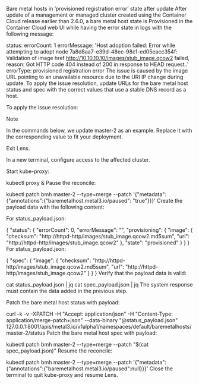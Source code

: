 Bare metal hosts in ‘provisioned registration error’ state after update
After update of a management or managed cluster created using the Container Cloud release earlier than 2.6.0, a bare metal host state is Provisioned in the Container Cloud web UI while having the error state in logs with the following message:

status:
  errorCount: 1
  errorMessage: 'Host adoption failed: Error while attempting to adopt node  7a8d8aa7-e39d-48ec-98c1-ed05eacc354f:
    Validation of image href http://10.10.10.10/images/stub_image.qcow2 failed,
    reason: Got HTTP code 404 instead of 200 in response to HEAD request..'
  errorType: provisioned registration error
The issue is caused by the image URL pointing to an unavailable resource due to the URI IP change during update. To apply the issue resolution, update URLs for the bare metal host status and spec with the correct values that use a stable DNS record as a host.

To apply the issue resolution:

Note

In the commands below, we update master-2 as an example. Replace it with the corresponding value to fit your deployment.

Exit Lens.

In a new terminal, configure access to the affected cluster.

Start kube-proxy:

kubectl proxy &
Pause the reconcile:

kubectl patch bmh master-2 --type=merge --patch '{"metadata":{"annotations":{"baremetalhost.metal3.io/paused": "true"}}}'
Create the payload data with the following content:

For status_payload.json:

{
   "status": {
      "errorCount": 0,
      "errorMessage": "",
      "provisioning": {
         "image": {
            "checksum": "http://httpd-http/images/stub_image.qcow2.md5sum",
            "url": "http://httpd-http/images/stub_image.qcow2"
         },
         "state": "provisioned"
      }
   }
}
For status_payload.json:

{
   "spec": {
      "image": {
         "checksum": "http://httpd-http/images/stub_image.qcow2.md5sum",
         "url": "http://httpd-http/images/stub_image.qcow2"
      }
   }
}
Verify that the payload data is valid:

cat status_payload.json | jq
cat spec_payload.json | jq
The system response must contain the data added in the previous step.

Patch the bare metal host status with payload:

curl -k -v -XPATCH -H "Accept: application/json" -H "Content-Type: application/merge-patch+json" --data-binary "@status_payload.json" 127.0.0.1:8001/apis/metal3.io/v1alpha1/namespaces/default/baremetalhosts/master-2/status
Patch the bare metal host spec with payload:

kubectl patch bmh master-2 --type=merge --patch "$(cat spec_payload.json)"
Resume the reconcile:

kubectl patch bmh master-2 --type=merge --patch '{"metadata":{"annotations":{"baremetalhost.metal3.io/paused":null}}}'
Close the terminal to quit kube-proxy and resume Lens.
